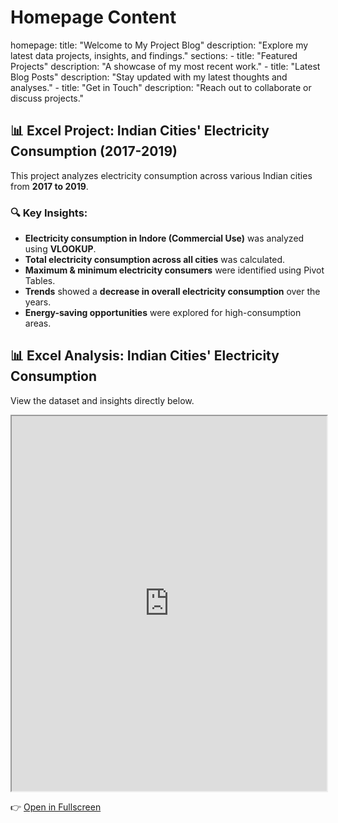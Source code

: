 # Homepage Content
homepage:
  title: "Welcome to My Project Blog"
  description: "Explore my latest data projects, insights, and findings."
  sections:
    - title: "Featured Projects"
      description: "A showcase of my most recent work."
    - title: "Latest Blog Posts"
      description: "Stay updated with my latest thoughts and analyses."
    - title: "Get in Touch"
      description: "Reach out to collaborate or discuss projects."
## 📊 Excel Project: Indian Cities' Electricity Consumption (2017-2019)  

This project analyzes electricity consumption across various Indian cities from **2017 to 2019**.  
### 🔍 Key Insights:
- **Electricity consumption in Indore (Commercial Use)** was analyzed using **VLOOKUP**.
- **Total electricity consumption across all cities** was calculated.
- **Maximum & minimum electricity consumers** were identified using Pivot Tables.
- **Trends** showed a **decrease in overall electricity consumption** over the years.
- **Energy-saving opportunities** were explored for high-consumption areas.

## 📊 Excel Analysis: Indian Cities' Electricity Consumption

View the dataset and insights directly below.

<iframe src="https://docs.google.com/spreadsheets/d/e/2PACX-1vSrgolBQqo9SFGhED8c_ZxG4WyuI-2_wbOM5X_o8Tbg9YGSAl3cSXWD3n1nx48Mpg/pubhtml?widget=true&amp;headers=false" width="100%" height="600"></iframe>

👉 [Open in Fullscreen](https://docs.google.com/spreadsheets/d/e/2PACX-1vSrgolBQqo9SFGhED8c_ZxG4WyuI-2_wbOM5X_o8Tbg9YGSAl3cSXWD3n1nx48Mpg/pubhtml)
